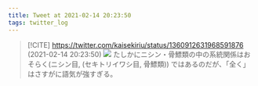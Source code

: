 ```yaml
---
title: Tweet at 2021-02-14 20:23:50
tags: twitter_log
---
```


> [!CITE] https://twitter.com/kaisekiriu/status/1360912631968591876 (2021-02-14 20:23:50)
> ![](https://twitter.com/kaisekiriu/status/1360912631968591876)
> たしかにニシン・骨鰾類の中の系統関係はおそらく(ニシン目, (セキトリイワシ目, 骨鰾類)) ではあるのだが、「全く」はさすがに語気が強すぎる。
